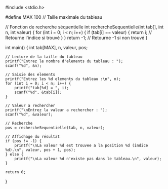 #include <stdio.h>

#define MAX 100   // Taille maximale du tableau

// Fonction de recherche séquentielle
int rechercheSequentielle(int tab[], int n, int valeur) {
    for (int i = 0; i < n; i++) {
        if (tab[i] == valeur) {
            return i; // Retourne l'indice si trouvé
        }
    }
    return -1; // Retourne -1 si non trouvé
}

int main() {
    int tab[MAX], n, valeur, pos;

    // Lecture de la taille du tableau
    printf("Entrez le nombre d'elements du tableau : ");
    scanf("%d", &n);

    // Saisie des elements
    printf("Entrez les %d elements du tableau :\n", n);
    for (int i = 0; i < n; i++) {
        printf("tab[%d] = ", i);
        scanf("%d", &tab[i]);
    }

    // Valeur a rechercher
    printf("\nEntrez la valeur a rechercher : ");
    scanf("%d", &valeur);

    // Recherche
    pos = rechercheSequentielle(tab, n, valeur);

    // Affichage du résultat
    if (pos != -1) {
        printf("\nLa valeur %d est trouvee a la position %d (indice %d).\n", valeur, pos + 1, pos);
    } else {
        printf("\nLa valeur %d n'existe pas dans le tableau.\n", valeur);
    }

    return 0;
}
